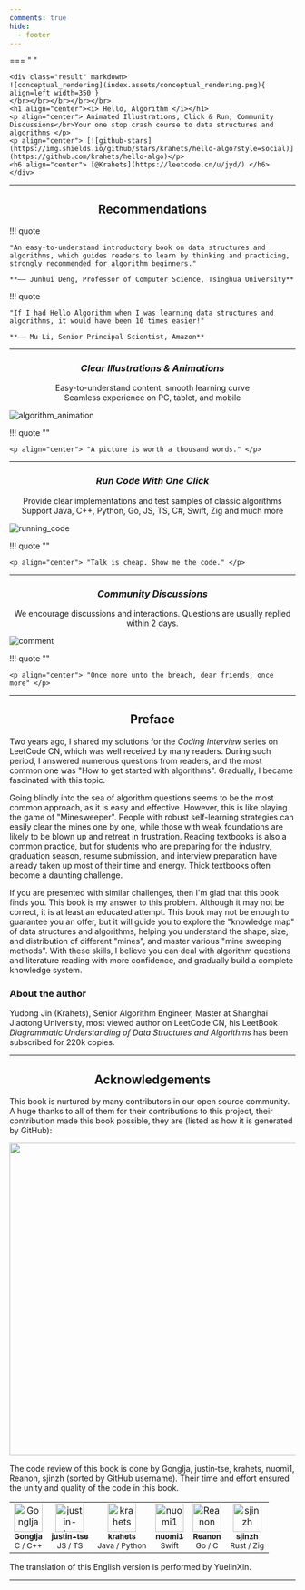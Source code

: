 ```yaml
---
comments: true
hide:
  - footer
---
```


=== " "

    <div class="result" markdown>
    ![conceptual_rendering](index.assets/conceptual_rendering.png){ align=left width=350 }
    </br></br></br></br></br>
    <h1 align="center"><i> Hello, Algorithm </i></h1>
    <p align="center"> Animated Illustrations, Click & Run, Community Discussions</br>Your one stop crash course to data structures and algorithms </p>
    <p align="center"> [![github-stars](https://img.shields.io/github/stars/krahets/hello-algo?style=social)](https://github.com/krahets/hello-algo)</p>
    <h6 align="center"> [@Krahets](https://leetcode.cn/u/jyd/) </h6>
    </div>

---

<h2 align="center"> Recommendations </h2>

!!! quote

    "An easy-to-understand introductory book on data structures and algorithms, which guides readers to learn by thinking and practicing, strongly recommended for algorithm beginners."

    **—— Junhui Deng, Professor of Computer Science, Tsinghua University**

!!! quote

    "If I had Hello Algorithm when I was learning data structures and algorithms, it would have been 10 times easier!"

    **—— Mu Li, Senior Principal Scientist, Amazon**

---

<h3 align="center"><i> Clear Illustrations & Animations </i></h3>

<p align="center"> Easy-to-understand content, smooth learning curve</br>Seamless experience on PC, tablet, and mobile </p>

![algorithm_animation](index.assets/animation.gif)

!!! quote ""

    <p align="center"> "A picture is worth a thousand words." </p>

---

<h3 align="center"><i> Run Code With One Click </i></h3>

<p align="center"> Provide clear implementations and test samples of classic algorithms</br>Support Java, C++, Python, Go, JS, TS, C#, Swift, Zig and much more </p>

![running_code](index.assets/running_code.gif)

!!! quote ""

    <p align="center"> "Talk is cheap. Show me the code." </p>

---

<h3 align="center"><i> Community Discussions </i></h3>

<p align="center"> We encourage discussions and interactions. Questions are usually replied within 2 days. </p>

![comment](index.assets/comment.gif)

!!! quote ""

    <p align="center"> "Once more unto the breach, dear friends, once more" </p>

---

<h2 align="center"> Preface </h2>

Two years ago, I shared my solutions for the *Coding Interview* series on LeetCode CN, which was well received by many readers. During such period, I answered numerous questions from readers, and the most common one was "How to get started with algorithms". Gradually, I became fascinated with this topic.

Going blindly into the sea of algorithm questions seems to be the most common approach, as it is easy and effective. However, this is like playing the game of "Minesweeper". People with robust self-learning strategies can easily clear the mines one by one, while those with weak foundations are likely to be blown up and retreat in frustration. Reading textbooks is also a common practice, but for students who are preparing for the industry, graduation season, resume submission, and interview preparation have already taken up most of their time and energy. Thick textbooks often become a daunting challenge.

If you are presented with similar challenges, then I'm glad that this book finds you. This book is my answer to this problem. Although it may not be correct, it is at least an educated attempt. This book may not be enough to guarantee you an offer, but it will guide you to explore the "knowledge map" of data structures and algorithms, helping you understand the shape, size, and distribution of different "mines", and master various "mine sweeping methods". With these skills, I believe you can deal with algorithm questions and literature reading with more confidence, and gradually build a complete knowledge system.

<h3 align="left"> About the author </h3>

Yudong Jin (Krahets), Senior Algorithm Engineer, Master at Shanghai Jiaotong University, most viewed author on LeetCode CN, his LeetBook *Diagrammatic Understanding of Data Structures and Algorithms* has been subscribed for 220k copies.

---

<h2 align="center"> Acknowledgements </h2>

This book is nurtured by many contributors in our open source community. A huge thanks to all of them for their contributions to this project, their contribution made this book possible, they are (listed as how it is generated by GitHub):

<p align="center">
    <a href="https://github.com/krahets/hello-algo/graphs/contributors">
        <img width="550" src="https://contrib.rocks/image?repo=krahets/hello-algo" />
    </a>
</p>

The code review of this book is done by Gonglja, justin‐tse, krahets, nuomi1, Reanon, sjinzh (sorted by GitHub username). Their time and effort ensured the unity and quality of the code in this book.

<div class="center-table">
    <table>
        <tbody>
            <td align="center"><a href="https://github.com/Gonglja"><img src="https://avatars.githubusercontent.com/u/39959756?v=4" width="50px;" alt="Gonglja"/><br /><sub><b>Gonglja</b></sub></a><br /><sub>C / C++</sub></td>
            <td align="center"><a href="https://github.com/justin-tse"><img src="https://avatars.githubusercontent.com/u/24556310?v=4" width="50px;" alt="justin-tse"/><br /><sub><b>justin-tse</b></sub></a><br /><sub>JS / TS</sub></td>
            <td align="center"><a href="https://github.com/krahets"><img src="https://avatars.githubusercontent.com/u/26993056?v=4" width="50px;" alt="krahets"/><br /><sub><b>krahets</b></sub></a><br /><sub>Java / Python</sub></td>
            <td align="center"><a href="https://github.com/nuomi1"><img src="https://avatars.githubusercontent.com/u/3739017?v=4" width="50px;" alt="nuomi1"/><br /><sub><b>nuomi1</b></sub></a><br /><sub>Swift</sub></td>
            <td align="center"><a href="https://github.com/Reanon"><img src="https://avatars.githubusercontent.com/u/22005836?v=4" width="50px;" alt="Reanon"/><br /><sub><b>Reanon</b></sub></a><br /><sub>Go / C</sub></td>
            <td align="center"><a href="https://github.com/sjinzh"><img src="https://avatars.githubusercontent.com/u/99076655?v=4" width="50px;" alt="sjinzh"/><br /><sub><b>sjinzh</b></sub></a><br /><sub>Rust / Zig</sub></td>
        </tbody>
    </table>
</div>

The translation of this English version is performed by YuelinXin.

---

